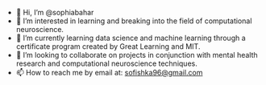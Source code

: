 - 👋 Hi, I’m @sophiabahar
- 👀 I’m interested in learning and breaking into the field of computational neuroscience. 
- 🌱 I’m currently learning data science and machine learning through a certificate program created by Great Learning and MIT. 
- 💞️ I’m looking to collaborate on projects in conjunction with mental health research and computational neuroscience techniques. 
- 📫 How to reach me by email at: sofishka96@gmail.com 

<!---
sophiabahar/sophiabahar is a ✨ special ✨ repository because its `README.md` (this file) appears on your GitHub profile.
You can click the Preview link to take a look at your changes.
--->
